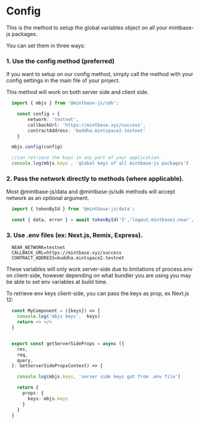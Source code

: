 # Config

This is the method to setup the global variables object on all your mintbase-js packages.

You can set them in three ways:

### 1. Use the config method (preferred)
If you want to setup on our config method, simply call the method with your config settings in the main file of your project.

This method will work on both server side and client side.

```typescript
  import { mbjs } from '@mintbase-js/sdk';

    const config = {
        network: 'testnet',
        callbackUrl: 'https://mintbase.xyz/success',
        contractAddress: 'buddha.mintspace2.testnet'
    }

  mbjs.config(config)

  //can retrieve the keys in any part of your application.
  console.log(mbjs.keys , 'global keys of all mintbase-js packages')
```


### 2. Pass the network directly to methods (where applicable).

Most @mintbase-js/data and @mintbase-js/sdk methods will accept network as an optional argument.

```typescript
  import { tokenById } from '@mintbase-js/data';

  const { data, error } = await tokenById('5','logout.mintbase1.near', 'mainnet');
```

### 3. Use .env files (ex: Next.js, Remix, Express).

```
  NEAR_NETWORK=testnet
  CALLBACK_URL=https://mintbase.xyz/success
  CONTRACT_ADDRESS=buddha.mintspace2.testnet
```

These variables will only work server-side due to limitations of process.env on client-side, however depending on what bundler you are using you may be able to set env variables at build time.

To retrieve env keys client-side, you can pass the keys as prop, ex Next.js 12:

```typescript
  const MyComponent = ({keys}) => {
    console.log('mbjs keys',  keys)
    return <> </>
  }


  export const getServerSideProps = async ({
    res,
    req,
    query,
  }: GetServerSidePropsContext) => {

    console.log(mbjs.keys, 'server side keys got from .env file')

    return {
      props: {
        keys: mbjs.keys
      }
    }
  }
```

